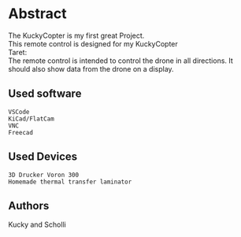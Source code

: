 # Abstract
The KuckyCopter is my first great Project.<br>
This remote control is designed for my KuckyCopter<br> 
Taret:<br>
The remote control is intended to control the drone in all directions. It should also show data from the drone on a display.

## Used software
    VSCode
    KiCad/FlatCam
    VNC
    Freecad
    
## Used Devices
    3D Drucker Voron 300
    Homemade thermal transfer laminator

## Authors
Kucky and Scholli